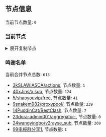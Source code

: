 
## 节点信息
当前节点数量: `0`
### 当前节点
<details>
  <summary>展开复制节点</summary>

    

</details>

### 鸣谢名单
当前合并节点总数: `613`
- [3kSLAWIASCA/actions](https://github.com/kSLAWIASCA/actions), 节点数量: `1`
- [40xJins/x.sub](https://github.com/0xJins/x.sub), 节点数量: `124`
- [5/shaoyouvip/free](https://github.com/shaoyouvip/free), 节点数量: `41`
- [9snakem982/proxypool/](https://github.com/snakem982/proxypool/), 节点数量: `239`
- [14PuddinCat/BestClash](https://github.com/PuddinCat/BestClash), 节点数量: `7`
- [23dora-admin001/aggregator-](https://github.com/dora-admin001/aggregator-), 节点数量: `0`
- [24wangyingbo/v2rayse_sub](https://github.com/wangyingbo/v2rayse_sub), 节点数量: `269`
- [99电报群分享1](https://github.com/cdddbc/getAirport), 节点数量: `1`


